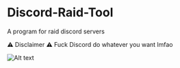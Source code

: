 # Discord-Raid-Tool
A program for raid discord servers

⚠️ Disclaimer ⚠️
Fuck Discord do whatever you want lmfao

![Alt text](https://cdn.discordapp.com/attachments/1144251221461446656/1152694906310119506/image.png)
